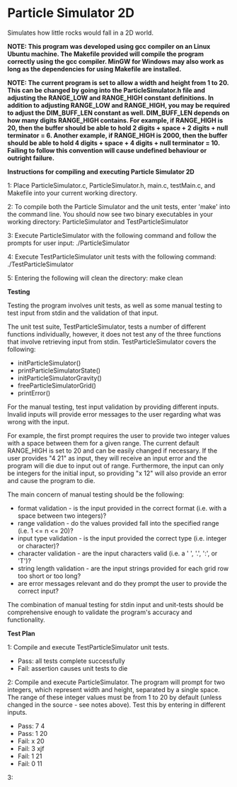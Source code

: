 # Particle Simulator 2D

Simulates how little rocks would fall in a 2D world. 

**NOTE: This program was developed using gcc compiler on an Linux Ubuntu machine. The Makefile provided will compile the program correctly using the gcc compiler. MinGW for Windows may also work as long as the dependencies for using Makefile are installed.**

**NOTE: The current program is set to allow a width and height from 1 to 20. This can be changed by going into the ParticleSimulator.h file and adjusting the RANGE_LOW and RANGE_HIGH constant definitions. In addition to adjusting RANGE_LOW and RANGE_HIGH, you may be required to adjust the DIM_BUFF_LEN constant as well. DIM_BUFF_LEN depends on how many digits RANGE_HIGH contains. For example, if RANGE_HIGH is 20, then the buffer should be able to hold 2 digits + space + 2 digits + null terminator = 6. Another example, if RANGE_HIGH is 2000, then the buffer should be able to hold 4 digits + space + 4 digits + null terminator = 10. Failing to follow this convention will cause undefined behaviour or outright failure.**


**Instructions for compiling and executing Particle Simulator 2D**

1: Place ParticleSimulator.c, ParticleSimulator.h, main.c, testMain.c, and Makefile into your current working directory.

2: To compile both the Particle Simulator and the unit tests, enter 'make' into the command line. You should now see two binary executables in your working directory: ParticleSimulator and TestParticleSimulator

3: Execute ParticleSimulator with the following command and follow the prompts for user input: ./ParticleSimulator 

4: Execute TestParticleSimulator unit tests with the following command: ./TestParticleSimulator

5: Entering the following will clean the directory: make clean


**Testing**

Testing the program involves unit tests, as well as some manual testing to test input from stdin and the validation of that input.

The unit test suite, TestParticleSimulator, tests a number of different functions individually, however, it does not test any of the three functions that involve retrieving input from stdin. TestParticleSimulator covers the following:
  - initParticleSimulator()
  - printParticleSimulatorState()
  - initParticleSimulatorGravity()
  - freeParticleSimulatorGrid()
  - printError()

For the manual testing, test input validation by providing different inputs. Invalid inputs will provide error messages to the user regarding what was wrong with the input.

For example, the first prompt requires the user to provide two integer values with a space between them for a given range. The current default RANGE_HIGH is set to 20 and can be easily changed if necessary. If the user provides "4 21" as input, they will receive an input error and the program will die due to input out of range. Furthermore, the input can only be integers for the initial input, so providing "x 12" will also provide an error and cause the program to die.

The main concern of manual testing should be the following:
  - format validation - is the input provided in the correct format (i.e. with a space between two integers)?
  - range validation - do the values provided fall into the specified range (i.e. 1 <= n <= 20)? 
  - input type validation - is the input provided the correct type (i.e. integer or character)?
  - character validation - are the input characters valid (i.e. a ' ', '.', ':', or 'T')?
  - string length validation - are the input strings provided for each grid row too short or too long?
  - are error messages relevant and do they prompt the user to provide the correct input?

The combination of manual testing for stdin input and unit-tests should be comprehensive enough to validate the program's accuracy and functionality.

**Test Plan**

1: Compile and execute TestParticleSimulator unit tests.
  - Pass: all tests complete successfully
  - Fail: assertion causes unit tests to die
  
2: Compile and execute ParticleSimulator. The program will prompt for two integers, which represent width and height, separated by a single space. The range of these integer values must be from 1 to 20 by default (unless changed in the source - see notes above). Test this by entering in different inputs.
  - Pass: 7 4
  - Pass: 1 20
  - Fail: x 20
  - Fail: 3 xjf
  - Fail: 1 21
  - Fail: 0 11
 
 3: 
  
